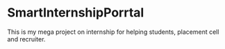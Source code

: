 # SmartInternshipPorrtal
This is my mega project on internship for helping students, placement cell and recruiter.
